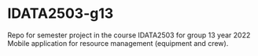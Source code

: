 # IDATA2503-g13
Repo for semester project in the course IDATA2503 for group 13 year 2022
Mobile application for resource management (equipment and crew).
